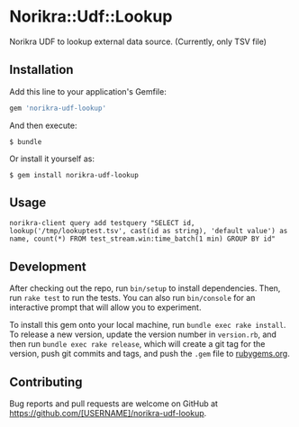 # Norikra::Udf::Lookup

Norikra UDF to lookup external data source. (Currently, only TSV file)

## Installation

Add this line to your application's Gemfile:

```ruby
gem 'norikra-udf-lookup'
```

And then execute:

    $ bundle

Or install it yourself as:

    $ gem install norikra-udf-lookup

## Usage

```
norikra-client query add testquery "SELECT id, lookup('/tmp/lookuptest.tsv', cast(id as string), 'default value') as name, count(*) FROM test_stream.win:time_batch(1 min) GROUP BY id"
```

## Development

After checking out the repo, run `bin/setup` to install dependencies. Then, run `rake test` to run the tests. You can also run `bin/console` for an interactive prompt that will allow you to experiment.

To install this gem onto your local machine, run `bundle exec rake install`. To release a new version, update the version number in `version.rb`, and then run `bundle exec rake release`, which will create a git tag for the version, push git commits and tags, and push the `.gem` file to [rubygems.org](https://rubygems.org).

## Contributing

Bug reports and pull requests are welcome on GitHub at https://github.com/[USERNAME]/norikra-udf-lookup.

